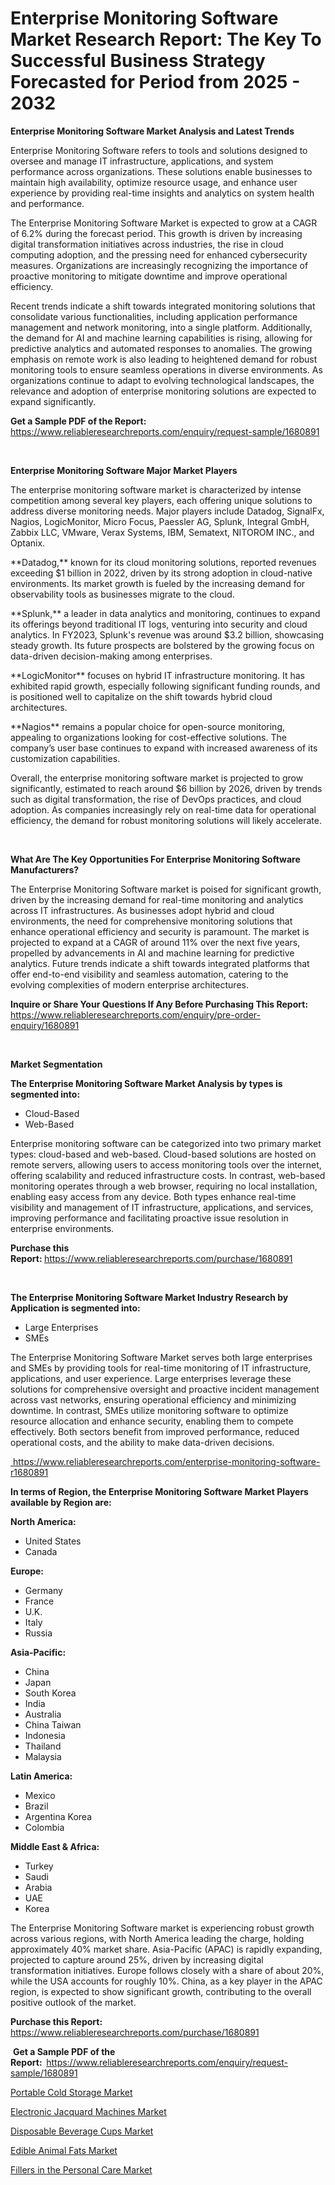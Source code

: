 <p><h1>Enterprise Monitoring Software Market Research Report: The Key To Successful Business Strategy Forecasted for Period from 2025 - 2032</h1></p><p><strong>Enterprise Monitoring Software Market Analysis and Latest Trends</strong></p>
<p><p>Enterprise Monitoring Software refers to tools and solutions designed to oversee and manage IT infrastructure, applications, and system performance across organizations. These solutions enable businesses to maintain high availability, optimize resource usage, and enhance user experience by providing real-time insights and analytics on system health and performance.</p><p>The Enterprise Monitoring Software Market is expected to grow at a CAGR of 6.2% during the forecast period. This growth is driven by increasing digital transformation initiatives across industries, the rise in cloud computing adoption, and the pressing need for enhanced cybersecurity measures. Organizations are increasingly recognizing the importance of proactive monitoring to mitigate downtime and improve operational efficiency.</p><p>Recent trends indicate a shift towards integrated monitoring solutions that consolidate various functionalities, including application performance management and network monitoring, into a single platform. Additionally, the demand for AI and machine learning capabilities is rising, allowing for predictive analytics and automated responses to anomalies. The growing emphasis on remote work is also leading to heightened demand for robust monitoring tools to ensure seamless operations in diverse environments. As organizations continue to adapt to evolving technological landscapes, the relevance and adoption of enterprise monitoring solutions are expected to expand significantly.</p></p>
<p><strong>Get a Sample PDF of the Report:&nbsp;</strong> <a href="https://www.reliableresearchreports.com/enquiry/request-sample/1680891?utm_campaign=32&utm_medium=2&utm_source=Github&utm_content=ia&utm_term=24032025&utm_id=enterprise-monitoring-software">https://www.reliableresearchreports.com/enquiry/request-sample/1680891</a></p>
<p>&nbsp;</p>
<p><strong>Enterprise Monitoring Software Major Market Players</strong></p>
<p><p>The enterprise monitoring software market is characterized by intense competition among several key players, each offering unique solutions to address diverse monitoring needs. Major players include Datadog, SignalFx, Nagios, LogicMonitor, Micro Focus, Paessler AG, Splunk, Integral GmbH, Zabbix LLC, VMware, Verax Systems, IBM, Sematext, NITOROM INC., and Optanix.</p><p>**Datadog,** known for its cloud monitoring solutions, reported revenues exceeding $1 billion in 2022, driven by its strong adoption in cloud-native environments. Its market growth is fueled by the increasing demand for observability tools as businesses migrate to the cloud.</p><p>**Splunk,** a leader in data analytics and monitoring, continues to expand its offerings beyond traditional IT logs, venturing into security and cloud analytics. In FY2023, Splunk's revenue was around $3.2 billion, showcasing steady growth. Its future prospects are bolstered by the growing focus on data-driven decision-making among enterprises.</p><p>**LogicMonitor** focuses on hybrid IT infrastructure monitoring. It has exhibited rapid growth, especially following significant funding rounds, and is positioned well to capitalize on the shift towards hybrid cloud architectures.</p><p>**Nagios** remains a popular choice for open-source monitoring, appealing to organizations looking for cost-effective solutions. The company’s user base continues to expand with increased awareness of its customization capabilities.</p><p>Overall, the enterprise monitoring software market is projected to grow significantly, estimated to reach around $6 billion by 2026, driven by trends such as digital transformation, the rise of DevOps practices, and cloud adoption. As companies increasingly rely on real-time data for operational efficiency, the demand for robust monitoring solutions will likely accelerate.</p></p>
<p>&nbsp;</p>
<p><strong>What Are The Key Opportunities For Enterprise Monitoring Software Manufacturers?</strong></p>
<p><p>The Enterprise Monitoring Software market is poised for significant growth, driven by the increasing demand for real-time monitoring and analytics across IT infrastructures. As businesses adopt hybrid and cloud environments, the need for comprehensive monitoring solutions that enhance operational efficiency and security is paramount. The market is projected to expand at a CAGR of around 11% over the next five years, propelled by advancements in AI and machine learning for predictive analytics. Future trends indicate a shift towards integrated platforms that offer end-to-end visibility and seamless automation, catering to the evolving complexities of modern enterprise architectures.</p></p>
<p><strong>Inquire or Share Your Questions If Any Before Purchasing This Report:</strong> <a href="https://www.reliableresearchreports.com/enquiry/pre-order-enquiry/1680891?utm_campaign=32&utm_medium=2&utm_source=Github&utm_content=ia&utm_term=24032025&utm_id=enterprise-monitoring-software">https://www.reliableresearchreports.com/enquiry/pre-order-enquiry/1680891</a></p>
<p>&nbsp;</p>
<p><strong>Market Segmentation</strong></p>
<p><strong>The Enterprise Monitoring Software Market Analysis by types is segmented into:</strong></p>
<p><ul><li>Cloud-Based</li><li>Web-Based</li></ul></p>
<p><p>Enterprise monitoring software can be categorized into two primary market types: cloud-based and web-based. Cloud-based solutions are hosted on remote servers, allowing users to access monitoring tools over the internet, offering scalability and reduced infrastructure costs. In contrast, web-based monitoring operates through a web browser, requiring no local installation, enabling easy access from any device. Both types enhance real-time visibility and management of IT infrastructure, applications, and services, improving performance and facilitating proactive issue resolution in enterprise environments.</p></p>
<p><strong>Purchase this Report:&nbsp;</strong><a href="https://www.reliableresearchreports.com/purchase/1680891?utm_campaign=32&utm_medium=2&utm_source=Github&utm_content=ia&utm_term=24032025&utm_id=enterprise-monitoring-software">https://www.reliableresearchreports.com/purchase/1680891</a></p>
<p>&nbsp;</p>
<p><strong>The Enterprise Monitoring Software Market Industry Research by Application is segmented into:</strong></p>
<p><ul><li>Large Enterprises</li><li>SMEs</li></ul></p>
<p><p>The Enterprise Monitoring Software Market serves both large enterprises and SMEs by providing tools for real-time monitoring of IT infrastructure, applications, and user experience. Large enterprises leverage these solutions for comprehensive oversight and proactive incident management across vast networks, ensuring operational efficiency and minimizing downtime. In contrast, SMEs utilize monitoring software to optimize resource allocation and enhance security, enabling them to compete effectively. Both sectors benefit from improved performance, reduced operational costs, and the ability to make data-driven decisions.</p></p>
<p><a href="https://www.reliableresearchreports.com/enterprise-monitoring-software-r1680891?utm_campaign=32&utm_medium=2&utm_source=Github&utm_content=ia&utm_term=24032025&utm_id=enterprise-monitoring-software">&nbsp;https://www.reliableresearchreports.com/enterprise-monitoring-software-r1680891</a></p>
<p><strong>In terms of Region, the Enterprise Monitoring Software Market Players available by Region are:</strong></p>
<p>
    <p> <strong> North America: </strong>
        <ul>
            <li>United States</li>
            <li>Canada</li>
        </ul>
        </p> 
    <p> <strong> Europe: </strong>
        <ul>
            <li>Germany</li>
            <li>France</li>
            <li>U.K.</li>
            <li>Italy</li>
            <li>Russia</li>
        </ul>
        </p> 
    <p> <strong> Asia-Pacific: </strong>
        <ul>
            <li>China</li>
            <li>Japan</li>
            <li>South Korea</li>
            <li>India</li>
            <li>Australia</li>
            <li>China Taiwan</li>
            <li>Indonesia</li>
            <li>Thailand</li>
            <li>Malaysia</li>
        </ul>
        </p> 
    <p> <strong> Latin America: </strong>
        <ul>
            <li>Mexico</li>
            <li>Brazil</li>
            <li>Argentina Korea</li>
            <li>Colombia</li>
        </ul>
        </p> 
    <p> <strong> Middle East & Africa: </strong>
        <ul>
            <li>Turkey</li>
            <li>Saudi</li>
            <li>Arabia</li>
            <li>UAE</li>
            <li>Korea</li>
        </ul>
    </p>
    </p>
<p><p>The Enterprise Monitoring Software market is experiencing robust growth across various regions, with North America leading the charge, holding approximately 40% market share. Asia-Pacific (APAC) is rapidly expanding, projected to capture around 25%, driven by increasing digital transformation initiatives. Europe follows closely with a share of about 20%, while the USA accounts for roughly 10%. China, as a key player in the APAC region, is expected to show significant growth, contributing to the overall positive outlook of the market.</p></p>
<p><strong>Purchase this Report: </strong><a href="https://www.reliableresearchreports.com/purchase/1680891?utm_campaign=32&utm_medium=2&utm_source=Github&utm_content=ia&utm_term=24032025&utm_id=enterprise-monitoring-software">https://www.reliableresearchreports.com/purchase/1680891</a></p>
<p>&nbsp;<strong>Get a Sample PDF of the Report:&nbsp;&nbsp;</strong><a href="https://www.reliableresearchreports.com/enquiry/request-sample/1680891?utm_campaign=32&utm_medium=2&utm_source=Github&utm_content=ia&utm_term=24032025&utm_id=enterprise-monitoring-software">https://www.reliableresearchreports.com/enquiry/request-sample/1680891</a></p>
<p><strong></strong></p>
<p><p><a href="https://github.com/trossdushi7u/Market-Research-Report-List-1/blob/main/portable-cold-storage-market.md?utm_campaign=32&utm_medium=2&utm_source=Github&utm_content=ia&utm_term=24032025&utm_id=enterprise-monitoring-software">Portable Cold Storage Market</a></p><p><a href="https://github.com/abuegalawixo/Market-Research-Report-List-1/blob/main/electronic-jacquard-machines-market.md?utm_campaign=32&utm_medium=2&utm_source=Github&utm_content=ia&utm_term=24032025&utm_id=enterprise-monitoring-software">Electronic Jacquard Machines Market</a></p><p><a href="https://github.com/kirstejuvet/Market-Research-Report-List-1/blob/main/disposable-beverage-cups-market.md?utm_campaign=32&utm_medium=2&utm_source=Github&utm_content=ia&utm_term=24032025&utm_id=enterprise-monitoring-software">Disposable Beverage Cups Market</a></p><p><a href="https://github.com/jhoonatsev/Market-Research-Report-List-1/blob/main/edible-animal-fats-market.md?utm_campaign=32&utm_medium=2&utm_source=Github&utm_content=ia&utm_term=24032025&utm_id=enterprise-monitoring-software">Edible Animal Fats Market</a></p><p><a href="https://github.com/godutetraeva/Market-Research-Report-List-1/blob/main/fillers-in-the-personal-care-market.md?utm_campaign=32&utm_medium=2&utm_source=Github&utm_content=ia&utm_term=24032025&utm_id=enterprise-monitoring-software">Fillers in the Personal Care Market</a></p></p>
